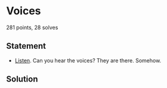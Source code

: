 Voices
======
281 points, 28 solves

Statement
---------

* [Listen](https://dctf.def.camp/dctf-18-quals-81249812/voices.wav). Can you hear the voices? They are there. Somehow. 

Solution
--------

